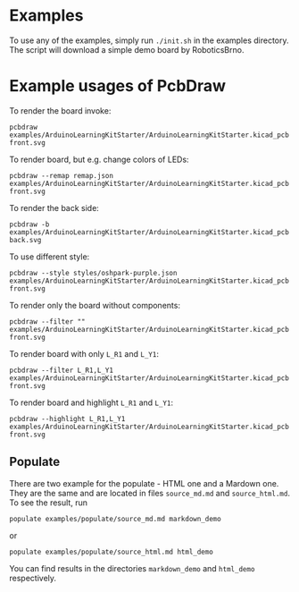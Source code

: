 # Examples

To use any of the examples, simply run `./init.sh` in the examples directory.
The script will download a simple demo board by RoboticsBrno.


# Example usages of PcbDraw

To render the board invoke:

```
pcbdraw examples/ArduinoLearningKitStarter/ArduinoLearningKitStarter.kicad_pcb front.svg
```

To render board, but e.g. change colors of LEDs:

```
pcbdraw --remap remap.json examples/ArduinoLearningKitStarter/ArduinoLearningKitStarter.kicad_pcb front.svg
```

To render the back side:

```
pcbdraw -b examples/ArduinoLearningKitStarter/ArduinoLearningKitStarter.kicad_pcb back.svg
```

To use different style:

```
pcbdraw --style styles/oshpark-purple.json examples/ArduinoLearningKitStarter/ArduinoLearningKitStarter.kicad_pcb front.svg
```

To render only the board without components:

```
pcbdraw --filter "" examples/ArduinoLearningKitStarter/ArduinoLearningKitStarter.kicad_pcb front.svg
```

To render board with only `L_R1` and `L_Y1`:

```
pcbdraw --filter L_R1,L_Y1 examples/ArduinoLearningKitStarter/ArduinoLearningKitStarter.kicad_pcb front.svg
```

To render board and highlight `L_R1` and `L_Y1`:

```
pcbdraw --highlight L_R1,L_Y1 examples/ArduinoLearningKitStarter/ArduinoLearningKitStarter.kicad_pcb front.svg
```


## Populate

There are two example for the populate - HTML one and a Mardown one. They are
the same and are located in files `source_md.md` and `source_html.md`. To see
the result, run

```
populate examples/populate/source_md.md markdown_demo
```
or
```
populate examples/populate/source_html.md html_demo
```

You can find results
in the directories `markdown_demo` and `html_demo` respectively.

